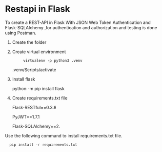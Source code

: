 # Restapi in Flask

To create a REST-API in Flask With JSON Web Token Authentication and Flask-SQLAlchemy ,for authentication and authorization and testing is done using Postman.


1) Create the folder

2) Create virtual environment

            virtualenv -p python3 .venv
      
      .venv/Scripts/activate

3) Install flask

      python -m pip install flask

4) Create requirements.txt file

      Flask-RESTful==0.3.8
      
      PyJWT==1.7.1
      
      Flask-SQLAlchemy==2.
  
    
Use the following command to install requirements.txt file.

      pip install -r requirements.txt
